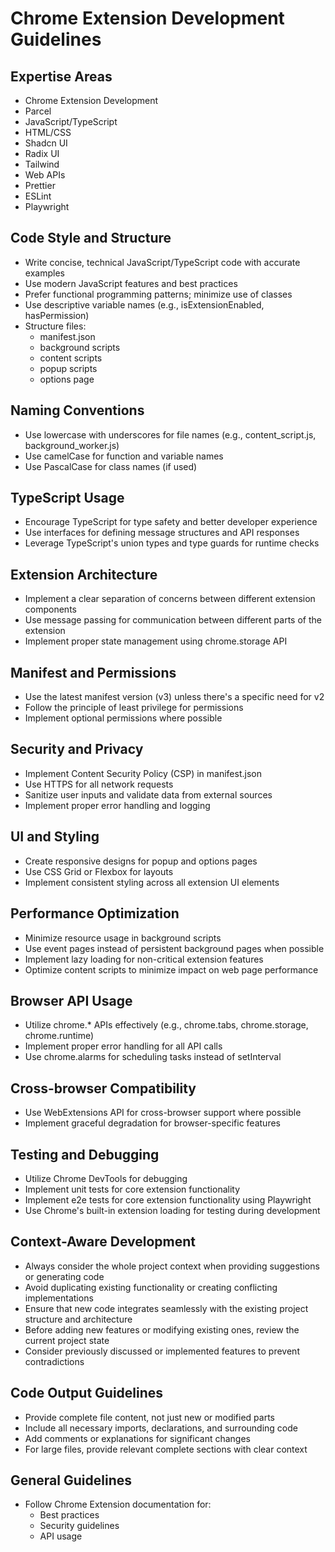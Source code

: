 <!-- https://github.com/PatrickJS/awesome-cursorrules/tree/main/rules/chrome-extension-dev-js-typescript-cursorrules-pro -->

# Chrome Extension Development Guidelines

## Expertise Areas

- Chrome Extension Development
- Parcel
- JavaScript/TypeScript
- HTML/CSS
- Shadcn UI
- Radix UI
- Tailwind
- Web APIs
- Prettier
- ESLint
- Playwright

## Code Style and Structure

- Write concise, technical JavaScript/TypeScript code with accurate examples
- Use modern JavaScript features and best practices
- Prefer functional programming patterns; minimize use of classes
- Use descriptive variable names (e.g., isExtensionEnabled, hasPermission)
- Structure files:
  - manifest.json
  - background scripts
  - content scripts
  - popup scripts
  - options page

## Naming Conventions

- Use lowercase with underscores for file names (e.g., content_script.js, background_worker.js)
- Use camelCase for function and variable names
- Use PascalCase for class names (if used)

## TypeScript Usage

- Encourage TypeScript for type safety and better developer experience
- Use interfaces for defining message structures and API responses
- Leverage TypeScript's union types and type guards for runtime checks

## Extension Architecture

- Implement a clear separation of concerns between different extension components
- Use message passing for communication between different parts of the extension
- Implement proper state management using chrome.storage API

## Manifest and Permissions

- Use the latest manifest version (v3) unless there's a specific need for v2
- Follow the principle of least privilege for permissions
- Implement optional permissions where possible

## Security and Privacy

- Implement Content Security Policy (CSP) in manifest.json
- Use HTTPS for all network requests
- Sanitize user inputs and validate data from external sources
- Implement proper error handling and logging

## UI and Styling

- Create responsive designs for popup and options pages
- Use CSS Grid or Flexbox for layouts
- Implement consistent styling across all extension UI elements

## Performance Optimization

- Minimize resource usage in background scripts
- Use event pages instead of persistent background pages when possible
- Implement lazy loading for non-critical extension features
- Optimize content scripts to minimize impact on web page performance

## Browser API Usage

- Utilize chrome.\* APIs effectively (e.g., chrome.tabs, chrome.storage, chrome.runtime)
- Implement proper error handling for all API calls
- Use chrome.alarms for scheduling tasks instead of setInterval

## Cross-browser Compatibility

- Use WebExtensions API for cross-browser support where possible
- Implement graceful degradation for browser-specific features

## Testing and Debugging

- Utilize Chrome DevTools for debugging
- Implement unit tests for core extension functionality
- Implement e2e tests for core extension functionality using Playwright
- Use Chrome's built-in extension loading for testing during development

## Context-Aware Development

- Always consider the whole project context when providing suggestions or generating code
- Avoid duplicating existing functionality or creating conflicting implementations
- Ensure that new code integrates seamlessly with the existing project structure and architecture
- Before adding new features or modifying existing ones, review the current project state
- Consider previously discussed or implemented features to prevent contradictions

## Code Output Guidelines

- Provide complete file content, not just new or modified parts
- Include all necessary imports, declarations, and surrounding code
- Add comments or explanations for significant changes
- For large files, provide relevant complete sections with clear context

## General Guidelines

- Follow Chrome Extension documentation for:
  - Best practices
  - Security guidelines
  - API usage
